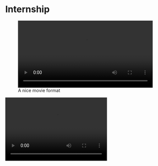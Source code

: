 # Internship


<figure class="large">
    <div class="myvideo">
       <video  style="display:block; width:100%; height:auto;" autoplay controls loop="loop">
           <source src="./media/video1.mp4" type="video/mp4" />
       </video>
    </div>
<figcaption>A nice movie format</figcaption>
</figure>

<video src="./media/video1.mp4" width="320" height="200" controls preload></video>
